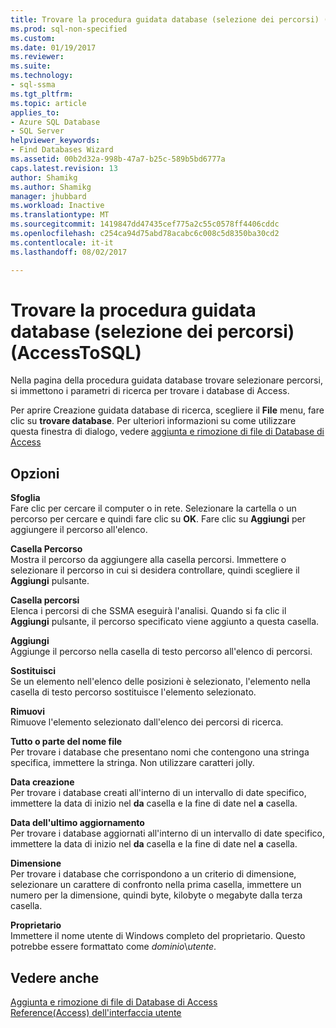 ```yaml
---
title: Trovare la procedura guidata database (selezione dei percorsi) (AccessToSQL) | Documenti Microsoft
ms.prod: sql-non-specified
ms.custom: 
ms.date: 01/19/2017
ms.reviewer: 
ms.suite: 
ms.technology:
- sql-ssma
ms.tgt_pltfrm: 
ms.topic: article
applies_to:
- Azure SQL Database
- SQL Server
helpviewer_keywords:
- Find Databases Wizard
ms.assetid: 00b2d32a-998b-47a7-b25c-589b5bd6777a
caps.latest.revision: 13
author: Shamikg
ms.author: Shamikg
manager: jhubbard
ms.workload: Inactive
ms.translationtype: MT
ms.sourcegitcommit: 1419847dd47435cef775a2c55c0578ff4406cddc
ms.openlocfilehash: c254ca94d75abd78acabc6c008c5d8350ba30cd2
ms.contentlocale: it-it
ms.lasthandoff: 08/02/2017

---
```

# <a name="find-databases-wizard-select-locations-accesstosql"></a>Trovare la procedura guidata database (selezione dei percorsi) (AccessToSQL)
Nella pagina della procedura guidata database trovare selezionare percorsi, si immettono i parametri di ricerca per trovare i database di Access.  
  
Per aprire Creazione guidata database di ricerca, scegliere il **File** menu, fare clic su **trovare database**. Per ulteriori informazioni su come utilizzare questa finestra di dialogo, vedere [aggiunta e rimozione di file di Database di Access](http://msdn.microsoft.com/en-us/e944c740-4c8a-4bc1-b0ed-be57bc06dced)  
  
## <a name="options"></a>Opzioni  
**Sfoglia**  
Fare clic per cercare il computer o in rete. Selezionare la cartella o un percorso per cercare e quindi fare clic su **OK**. Fare clic su **Aggiungi** per aggiungere il percorso all'elenco.  
  
**Casella Percorso**  
Mostra il percorso da aggiungere alla casella percorsi. Immettere o selezionare il percorso in cui si desidera controllare, quindi scegliere il **Aggiungi** pulsante.  
  
**Casella percorsi**  
Elenca i percorsi di che SSMA eseguirà l'analisi. Quando si fa clic il **Aggiungi** pulsante, il percorso specificato viene aggiunto a questa casella.  
  
**Aggiungi**  
Aggiunge il percorso nella casella di testo percorso all'elenco di percorsi.  
  
**Sostituisci**  
Se un elemento nell'elenco delle posizioni è selezionato, l'elemento nella casella di testo percorso sostituisce l'elemento selezionato.  
  
**Rimuovi**  
Rimuove l'elemento selezionato dall'elenco dei percorsi di ricerca.  
  
**Tutto o parte del nome file**  
Per trovare i database che presentano nomi che contengono una stringa specifica, immettere la stringa. Non utilizzare caratteri jolly.  
  
**Data creazione**  
Per trovare i database creati all'interno di un intervallo di date specifico, immettere la data di inizio nel **da** casella e la fine di date nel **a** casella.  
  
**Data dell'ultimo aggiornamento**  
Per trovare i database aggiornati all'interno di un intervallo di date specifico, immettere la data di inizio nel **da** casella e la fine di date nel **a** casella.  
  
**Dimensione**  
Per trovare i database che corrispondono a un criterio di dimensione, selezionare un carattere di confronto nella prima casella, immettere un numero per la dimensione, quindi byte, kilobyte o megabyte dalla terza casella.  
  
**Proprietario**  
Immettere il nome utente di Windows completo del proprietario. Questo potrebbe essere formattato come *dominio*\\*utente*.  
  
## <a name="see-also"></a>Vedere anche  
[Aggiunta e rimozione di file di Database di Access](http://msdn.microsoft.com/en-us/e944c740-4c8a-4bc1-b0ed-be57bc06dced)  
[Reference(Access) dell'interfaccia utente](http://msdn.microsoft.com/en-us/af24c303-4a41-449b-9c86-d6558a97e839)  
  

